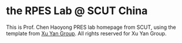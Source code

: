 # the RPES Lab @ SCUT China
This is Prof. Chen Haoyong PRES lab homepage from SCUT, using the template from [Xu Yan Group](https://eexuyan.github.io/soda/index.html).
All rights reserved for Xu Yan Group.

